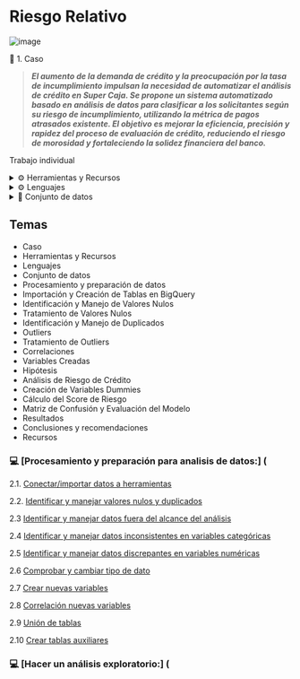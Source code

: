 # Riesgo Relativo 

![image](https://github.com/user-attachments/assets/922cdf74-97d5-42ad-ac81-3a5eb2269efc)

📝 1. Caso

>***El aumento de la demanda de crédito y la preocupación por la tasa de incumplimiento impulsan la necesidad de automatizar el análisis de crédito en Super Caja.
Se propone un sistema automatizado basado en análisis de datos para clasificar a los solicitantes según su riesgo de incumplimiento, utilizando la métrica de pagos atrasados existente.
El objetivo es mejorar la eficiencia, precisión y rapidez del proceso de evaluación de crédito, reduciendo el riesgo de morosidad y fortaleciendo la solidez financiera del banco.***

Trabajo individual

<details>
<summary> ⚙️ Herramientas y Recursos</summary>

- Google BigQuery
- Google Colab
- Google Slides
- Google Looker Studio

</details>


<details>
<summary> ⚙️ Lenguajes</summary>

- SQL / BigQuery
- Python / Google Colab.

</details>

<details>
<summary>📄 Conjunto de datos</summary>

<details>
<summary>👤 <strong>- user_info</strong></summary>

* user_id: Número de identificación del cliente (único para cada cliente)
* age: Edad del cliente
* sex: Sexo del cliente
* last_month_salary: Último salario mensual que el cliente reportó al banco
* number_dependents: Número de dependientes
</details>

<details>
<summary>💰 <strong>- loans_outstanding</strong></summary>

* loan_id: Número de identificación del préstamo (único para cada préstamo)
* user_id: Número de identificación del cliente
* loan_type: Tipo de préstamo (real estate = inmobiliario, others = otro)
</details>

<details>
<summary>📑 <strong>- loans_detail</strong></summary>

* user_id: Número de identificación del cliente
* more_90_days_overdue: Número de veces que el cliente estuvo más de 90 días vencido
* using_lines_not_secured_personal_assets: Cuánto está utilizando el cliente en relación con su límite de crédito, en líneas que no están garantizadas con bienes personales, como inmuebles y automóviles
* number_times_delayed_payment_loan_30_59_days: Número de veces que el cliente se retrasó en el pago de un préstamo (entre 30 y 59 días)
* debt_ratio: Relación entre las deudas y el patrimonio del prestatario. Ratio de deuda = Deudas / Patrimonio
* number_times_delayed_payment_loan_60_89_days: Número de veces que el cliente retrasó el pago de un préstamo (entre 60 y 89 días)
</details>

<details>
<summary>🚩 <strong>- default</strong></summary>

* user_id: Número de identificación del cliente
* default_flag: Clasificación de los clientes morosos (1 para clientes que pagan mal, 0 para clientes que pagan bien)
</details>

</details>



## Temas

* Caso
* Herramientas y Recursos
* Lenguajes
* Conjunto de datos
* Procesamiento y preparación de datos
* Importación y Creación de Tablas en BigQuery
* Identificación y Manejo de Valores Nulos
* Tratamiento de Valores Nulos
* Identificación y Manejo de Duplicados
* Outliers
* Tratamiento de Outliers
* Correlaciones
* Variables Creadas
* Hipótesis
* Análisis de Riesgo de Crédito
* Creación de Variables Dummies
* Cálculo del Score de Riesgo
* Matriz de Confusión y Evaluación del Modelo
* Resultados
* Conclusiones y recomendaciones
* Recursos



### 💻 [Procesamiento y preparación para analisis de datos:] (

2.1. [Conectar/importar datos a herramientas](https://github.com/jesolav/Riesgo_Relativo_Proyecto_3_Laboratoria-/blob/01d3cde026e2852c46698d89d54d617758d478b1/%5BProcesamiento%20y%20preparaci%C3%B3n%20para%20analisis%20de%20datos%3A/2.1%20Conectar%20e%20importar%20datos%20a%20herramientas.md)

2.2. [Identificar y manejar valores nulos y duplicados](https://github.com/jesolav/Riesgo_Relativo_Proyecto_3_Laboratoria-/blob/9997a478435d6f661f1612bc8e5ba62f3add8efa/%5BProcesamiento%20y%20preparaci%C3%B3n%20para%20analisis%20de%20datos%3A/2.2.%20Identificar%20y%20manejar%20valores%20nulos%20y%20duplicados.md)

2.3  [Identificar y manejar datos fuera del alcance del análisis](https://github.com/jesolav/Riesgo_Relativo_Proyecto_3_Laboratoria-/blob/9997a478435d6f661f1612bc8e5ba62f3add8efa/%5BProcesamiento%20y%20preparaci%C3%B3n%20para%20analisis%20de%20datos%3A/2.3%20%20Identificar%20y%20manejar%20datos%20fuera%20del%20alcance%20del%20analisis.md)

2.4  [Identificar y manejar datos inconsistentes en variables categóricas](https://github.com/jesolav/Riesgo_Relativo_Proyecto_3_Laboratoria-/blob/9997a478435d6f661f1612bc8e5ba62f3add8efa/%5BProcesamiento%20y%20preparaci%C3%B3n%20para%20analisis%20de%20datos%3A/2.3%20%20Identificar%20y%20manejar%20datos%20fuera%20del%20alcance%20del%20analisis.md)


2.5  [Identificar y manejar datos discrepantes en variables numéricas](https://github.com/jesolav/Riesgo_Relativo_Proyecto_3_Laboratoria-/blob/2248056ccccf8e898f20a3ba8365ae3b247266e4/%5BProcesamiento%20y%20preparaci%C3%B3n%20para%20analisis%20de%20datos%3A/2.5%20%20Identificar%20y%20manejar%20datos%20discrepantes%20en%20variables%20numericas.md)

2.6  [Comprobar y cambiar tipo de dato](https://github.com/jesolav/Riesgo_Relativo_Proyecto_3_Laboratoria-/blob/db3e2802fd34676861426a22990f1659774c2475/%5BProcesamiento%20y%20preparaci%C3%B3n%20para%20analisis%20de%20datos%3A/2.6%20Comprobar%20y%20cambiar%20tipo%20de%20dato.md)

2.7  [Crear nuevas variables](https://github.com/jesolav/Riesgo_Relativo_Proyecto_3_Laboratoria-/blob/f670a61a3d46c3d51bbea9dd74bd1523e8698af4/%5BProcesamiento%20y%20preparaci%C3%B3n%20para%20analisis%20de%20datos%3A/2.7%20%20Crear%20nuevas%20variables.md)

2.8  [Correlación nuevas variables](https://github.com/jesolav/Riesgo_Relativo_Proyecto_3_Laboratoria-/blob/02ff28b234a548ba4e82129ce0744ac6a28911de/%5BProcesamiento%20y%20preparaci%C3%B3n%20para%20analisis%20de%20datos%3A/2.8%20%20Correlaci%C3%B3n%20nuevas%20variables.md)

2.9  [Unión de tablas](https://github.com/jesolav/Riesgo_Relativo_Proyecto_3_Laboratoria-/blob/05b2b43bff156a5dc57bfc1c87aafcb935a91b90/%5BProcesamiento%20y%20preparaci%C3%B3n%20para%20analisis%20de%20datos%3A/2.9%20%20Uni%C3%B3n%20de%20tablas.md)

2.10  [Crear tablas auxiliares](https://github.com/jesolav/Riesgo_Relativo_Proyecto_3_Laboratoria-/blob/05b2b43bff156a5dc57bfc1c87aafcb935a91b90/%5BProcesamiento%20y%20preparaci%C3%B3n%20para%20analisis%20de%20datos%3A/rtar%20datos%20a%20herramientas.md)

### 💻 [Hacer un análisis exploratorio:] (


```sql
```

```sql
```

```sql
```

```sql
```

```sql
```
